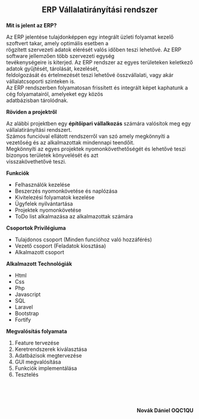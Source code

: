 ## <p align="center">ERP Vállalatirányítási rendszer</p>


**Mit is jelent az ERP?**<br>

Az ERP jelentése tulajdonképpen egy integrált üzleti folyamat kezelő szoftvert takar, amely optimális esetben a<br> rögzített szervezeti adatok elérését valós időben teszi lehetővé. Az ERP software jellemzően több szervezeti egység<br> tevékenységeire is kiterjed. Az ERP rendszer az egyes területeken keletkező adatok gyűjtését, tárolását, kezelését,<br> feldolgozását és értelmezését teszi lehetővé összvállalati, vagy akár vállalatcsoporti szinteken is.<br>
Az ERP rendszerben folyamatosan frissített és integrált képet kaphatunk a cég folyamatairól, amelyeket egy közös<br> adatbázisban tárolódnak.


**Röviden a projektről**<br>

Az alábbi projektben egy **építőipari vállalkozás** számára valósítok meg egy vállalatirányítási rendszert.<br>
Számos funcióval ellátott rendszerről van szó amely megkönnyíti a vezetőség és az alkalmazottak mindennapi teendőit.<br>
Megkönnyíti az egyes projektek nyomonkövethetőségét és lehetővé teszi bizonyos területek könyvelését és azt<br> visszakövethetővé teszi.

**Funkciók**<br>

* Felhasználók kezelése
* Beszerzés nyomonkövetése és naplózása
* Kivitelezési folyamatok kezelése
* Ügyfelek nyilvántartása
* Projektek nyomonkövetése
* ToDo list alkalmazása az alkalmazottak számára

**Csoportok Privilégiuma**<br>

* Tulajdonos csoport (Minden funcióhoz való hozzáférés)
* Vezető csoport (Feladatok kiosztása)
* Alkalmazott csoport

**Alkalmazott Technológiák**<br>

* Html
* Css
* Php
* Javascript
* SQL
* Laravel
* Bootstrap
* Fortify
 
**Megvalósítás folyamata**<br>

1. Feature tervezése
2. Keretrendszerek kiválasztása
3. Adatbázisok megtervezése
4. GUI megvalósítása
5. Funkciók implementálása
6. Tesztelés
<br>
<br>
<br>

**<p align="right">Novák Dániel 
OQC1QU</p>**
